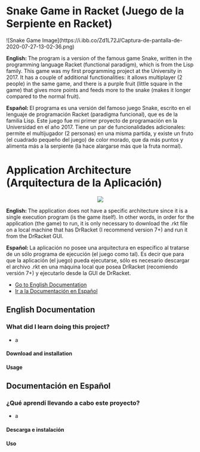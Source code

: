 <h1>Snake Game in Racket (Juego de la Serpiente en Racket)</h1>
![Snake Game Image](https://i.ibb.co/Zd1L72J/Captura-de-pantalla-de-2020-07-27-13-02-36.png)
<p><b> English: </b> The program is a version of the famous game Snake, written in the programming language Racket (functional paradigm), which is from the Lisp family. This game was my first programming project at the University in 2017. It has a couple of additional functionalities: it allows multiplayer (2 people) in the same game, and there is a purple fruit (little square in the game) that gives more points and feeds more to the snake (makes it longer compared to the normal fruit). </p>
<p><b> Español: </b> El programa es una versión del famoso juego Snake, escrito en el lenguaje de programación Racket (paradigma funcional), que es de la familia Lisp. Este juego fue mi primer proyecto de programación en la Universidad en el año 2017. Tiene un par de funcionalidades adicionales: permite el multijugador (2 personas) en una misma partida, y existe un fruto (el cuadrado pequeño del juego) de color morado, que da más puntos y alimenta más a la serpiente (la hace alargarse más que la fruta normal). </p>
<h1>Application Architecture (Arquitectura de la Aplicación)</h1>
<p align="center">
  <img src="https://i.ibb.co/GV0rjdZ/Captura-de-pantalla-de-2020-07-27-13-16-01.png">
</p>
<p><b> English: </b> The application does not have a specific architecture since it is a single execution program (is the game itself). In other words, in order for the application (the game) to run, it is only necessary to download the .rkt file on a local machine that has DrRacket (I recommend version 7+) and run it from the DrRacket GUI.</p>
<p><b> Español: </b> La aplicación no posee una arquitectura en específico al tratarse de un sólo programa de ejecución (el juego como tal). Es decir que para que la aplicación (el juego) pueda ejecutarse, sólo es necesario descargar el archivo .rkt en una máquina local que posea DrRacket (recomiendo versión 7+) y ejecutarlo desde la GUI de DrRacket.</p>
<ul>
	<li><a href="#1-english">Go to English Documentation</a></li>
	<li><a href="#2-spanish">Ir a la Documentación en Español</a></li>
</ul>
<h2 id="1-english">English Documentation</h3>
<h3> What did I learn doing this project? </h2>
<ul>
	<li>a</li>
</ul>
<h4>Download and installation</h4>
<h4>Usage</h4>
<h2 id="2-spanish">Documentación en Español</h3>
<h3> ¿Qué aprendí llevando a cabo este proyecto? </h2>
<ul>
	<li>a</li>
</ul>
<h4>Descarga e instalación</h4>
<h4>Uso</h4>
